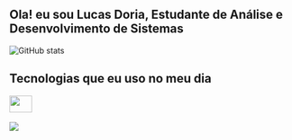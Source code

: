 ## Ola! eu sou Lucas Doria, Estudante de Análise e Desenvolvimento de Sistemas

![GitHub stats](https://github-readme-stats.vercel.app/api?username=kaay000&show_icons=true&theme=dark&count_private=true)

## Tecnologias que eu uso no meu dia

<div style="display: inline_block">
 <img align="center" height="30" width="40" src="https://cdn.jsdelivr.net/gh/devicons/devicon@latest/icons/c/c-original.svg">
</div><br/>
 <a href="https://www.linkedin.com/in/lucas-mendonça-doria/" target="_blank"><img src="https://img.shields.io/badge/-LinkedIn-%230077B5?style=for-the-badge&logo=linkedin&logoColor=white" target="_blank"></a> 
  
</div>
